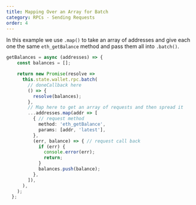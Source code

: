 ```yaml
---
title: Mapping Over an Array for Batch
category: RPCs - Sending Requests
order: 4
---
```


In this example we use `.map()` to take an array of addresses and give each one the same `eth_getBalance` method and pass them all into `.batch()`.<br>
     
```typescript
getBalances = async (addresses) => {
    const balances = [];

    return new Promise(resolve =>
      this.state.wallet.rpc.batch(
        // doneCallback here
        () => {
          resolve(balances);
        },
        // Map here to get an array of requests and then spread it
        ...addresses.map(addr => [
          { // request method
            method: 'eth_getBalance',
            params: [addr, 'latest'],
          },
          (err, balance) => { // request call back
            if (err) {
              console.error(err);
              return;
            }
            balances.push(balance);
          },
        ]),
      ),
    );
  };
```